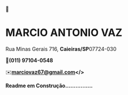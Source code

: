 👋 
<h1>MARCIO ANTONIO VAZ</h1>

<p>Rua Minas Gerais 716, <b>Caieiras/SP</b>07724-030</p>

📱<b>(011) 97104-0548</b>

✉️<b>marciovaz67@gmail.com</>

Readme em Construção................
